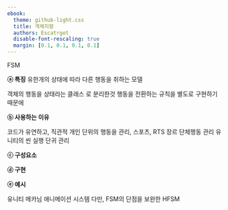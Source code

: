 ```yaml
---
ebook:
  theme: github-light.css
  title: 객체지향
  authors: Escatrgot
  disable-font-rescaling: true
  margin: [0.1, 0.1, 0.1, 0.1]
---
```

<style>
    @import url('https://fonts.googleapis.com/css2?family=Fredericka+the+Great&display=swap');
    @font-face {
        font-family: 'Humanbumsuk';
        src: url('https://cdn.jsdelivr.net/gh/projectnoonnu/noonfonts_2210-2@1.0/Humanbumsuk.woff2') format('woff2');
        font-weight: normal;
        font-style: normal;
    }
    h3.quest { font-weight: bold; border: 3px solid; color: #A0F !important;}
    .quest { font-weight: bold; color: #A5F !important;}
    h2 { letter-spacing : 4px; font-family: 'Fredericka the Great', "Humanbumsuk"; border-top: 12px solid #40493c; border-left: 5px solid #40493c; border-right: 5px solid #40493c; background-color: #40493c; color: #FFD466D5 !important; font-weight: bold;}
    h3 { letter-spacing : 4px; font-family: 'Fredericka the Great', "Humanbumsuk"; border-top: 12px solid #40493c; border: 5px solid #40493c; background-color: #40493c; color: #FFFFFFDF !important;}
</style>

FSM

**ⓐ 특징**
유한개의 상태에 따라 다른 행동을 취하는 모델

객체의 행동을 상태라는 클래스 로 분리한것
행동을 전환하는 규칙을 별도로 구현하기 때문에

**ⓑ 사용하는 이유**

코드가 유연하고, 직관적
개인 단위의 행동을 관리, 스포츠, RTS 장르 단체행동 관리
유니티의 씬 실행 단귀 관리

**ⓒ 구성요소**

**ⓓ 구현**

**ⓔ 예시**

유니티 메카님 애니메이션 시스템 다만, FSM의 단점을 보완한 HFSM
